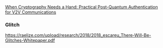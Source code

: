 [When Cryptography Needs a Hand: Practical Post-Quantum Authentication for V2V Communications](https://par.nsf.gov/servlets/purl/10492326)

### Glitch
https://raelize.com/upload/research/2018/2018_escareu_There-Will-Be-Glitches-Whitepaper.pdf
